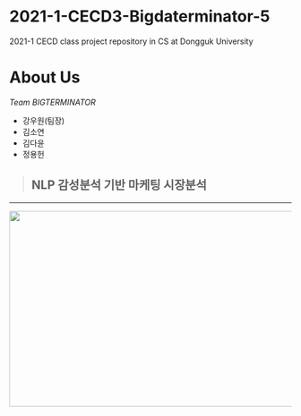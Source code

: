 # 2021-1-CECD3-Bigdaterminator-5
2021-1 CECD class project repository in CS at Dongguk University

# About Us
*Team BIGTERMINATOR*
* 강우원(팀장)
* 김소연
* 김다윤
* 정용헌


> ## NLP 감성분석 기반 마케팅 시장분석

--------------------------------------

<img src="https://user-images.githubusercontent.com/62587199/114819896-23532080-9df9-11eb-87ef-c8426b6ee128.png" width="600" height="350">
